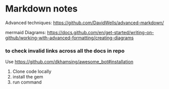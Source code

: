 # Markdown notes

Advanced techniques: https://github.com/DavidWells/advanced-markdown/

mermaid Diagrams: https://docs.github.com/en/get-started/writing-on-github/working-with-advanced-formatting/creating-diagrams


### to check invalid links across all the docs in repo
Use https://github.com/dkhamsing/awesome_bot#installation
1. Clone code locally
2. install the gem
3. run command 
